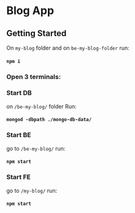 # Blog App

## Getting Started 
On `my-blog` folder and on `be-my-blog-folder` run:
#### `npm i`

### Open 3 terminals:

### Start DB
on `/be-my-blog/` folder Run:
#### `mongod -dbpath ./mongo-db-data/`

### Start BE

go to `/be-my-blog/` run:
#### `npm start`

### Start FE

go to `/my-blog/` run:
#### `npm start`
